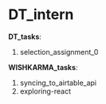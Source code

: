 # DT_intern

**DT_tasks**:
  1. selection_assignment_0

**WISHKARMA_tasks**:
  1. syncing_to_airtable_api
  2. exploring-react
